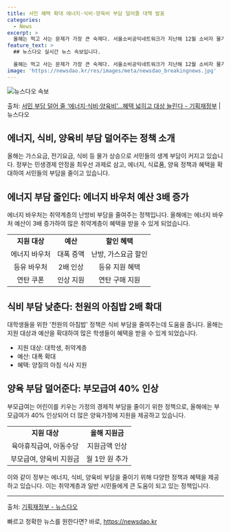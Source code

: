 ```yaml
---
title: 서민 혜택 확대 에너지·식비·양육비 부담 덜어줄 대책 발표
categories:
  - News
excerpt: >
  올해는 먹고 사는 문제가 가장 큰 숙제다. 서울소비공익네트워크가 지난해 12월 소비자 물가 인식 현황에 대한…
feature_text: >
  ## 뉴스다오 실시간 뉴스 속보입니다.

  올해는 먹고 사는 문제가 가장 큰 숙제다. 서울소비공익네트워크가 지난해 12월 소비자 물가 인식 현황에 대한…
image: 'https://newsdao.kr/res/images/meta/newsdao_breakingnews.jpg'
---
```


![뉴스다오 속보](https://newsdao.kr/res/images/meta/newsdao_breakingnews.jpg)

<p>출처: <a href="https://newsdao.kr/3084" rel="dofollow">서민 부담 덜어 줄 ‘에너지·식비·양육비’…혜택 넓히고 대상 늘린다 - 기획재정부</a> | 뉴스다오</p>

<h2 data-ke-size="size26">에너지, 식비, 양육비 부담 덜어주는 정책 소개</h2>

<p data-ke-size="size16">올해는 가스요금, 전기요금, 식비 등 물가 상승으로 서민들의 생계 부담이 커지고 있습니다. 정부는 민생경제 안정을 최우선 과제로 삼고, 에너지, 식료품, 양육 정책과 혜택을 확대하여 서민들의 부담을 줄이고 있습니다.</p>

<h2 data-ke-size="size24">에너지 부담 줄인다: 에너지 바우처 예산 3배 증가</h2>

<p data-ke-size="size16">에너지 바우처는 취약계층의 난방비 부담을 줄여주는 정책입니다. 올해에는 에너지 바우처 예산이 3배 증가하여 많은 취약계층이 혜택을 받을 수 있게 되었습니다.</p>

<table>
	<tr>
		<td style="text-align: center; height: 17px;"><b>지원 대상</b></td>
		<td style="text-align: center; height: 17px;"><b>예산</b></td>
		<td style="text-align: center; height: 17px;"><b>할인 혜택</b></td>
	</tr>
	<tr>
		<td style="text-align: center; height: 17px;">에너지 바우처</td>
		<td style="text-align: center; height: 17px;">대폭 증액</td>
		<td style="text-align: center; height: 17px;">난방, 가스요금 할인</td>
	</tr>
	<tr>
		<td style="text-align: center; height: 17px;">등유 바우처</td>
		<td style="text-align: center; height: 17px;">2배 인상</td>
		<td style="text-align: center; height: 17px;">등유 지원 혜택</td>
	</tr>
	<tr>
		<td style="text-align: center; height: 17px;">연탄 쿠폰</td>
		<td style="text-align: center; height: 17px;">인상 지원</td>
		<td style="text-align: center; height: 17px;">연탄 구매 지원</td>
	</tr>
</table>

<h2 data-ke-size="size24">식비 부담 낮춘다: 천원의 아침밥 2배 확대</h2>

<p data-ke-size="size16">대학생들을 위한 '천원의 아침밥' 정책은 식비 부담을 줄여주는데 도움을 줍니다. 올해는 지원 대상과 예산을 확대하여 많은 학생들이 혜택을 받을 수 있게 되었습니다.</p>

<ul>
	<li>지원 대상: 대학생, 취약계층</li>
	<li>예산: 대폭 확대</li>
	<li>혜택: 양질의 아침 식사 지원</li>
</ul>

<h2 data-ke-size="size24">양육 부담 덜어준다: 부모급여 40% 인상</h2>

<p data-ke-size="size16">부모급여는 어린이를 키우는 가정의 경제적 부담을 줄이기 위한 정책으로, 올해에는 부모급여가 40% 인상되어 더 많은 양육가정에 지원을 제공하고 있습니다.</p>

<table>
	<tr>
		<td style="text-align: center; height: 17px;"><b>지원 대상</b></td>
		<td style="text-align: center; height: 17px;"><b>올해 지원금</b></td>
	</tr>
	<tr>
		<td style="text-align: center; height: 17px;">육아휴직급여, 아동수당</td>
		<td style="text-align: center; height: 17px;">지원금액 인상</td>
	</tr>
	<tr>
		<td style="text-align: center; height: 17px;">부모급여, 양육비 지원금</td>
		<td style="text-align: center; height: 17px;">월 1만 원 추가</td>
	</tr>
</table>

<p data-ke-size="size16">이와 같이 정부는 에너지, 식비, 양육비 부담을 줄이기 위해 다양한 정책과 혜택을 제공하고 있습니다. 이는 취약계층과 일반 시민들에게 큰 도움이 되고 있는 정책입니다.</p>

<hr>
<p data-ke-size="size16">출처: <a href="https://newsdao.kr/3084">기획재정부 - 뉴스다오</a></p> 

빠르고 정확한 뉴스를 원한다면? 바로, <a href="https://newsdao.kr" rel="dofollow">https://newsdao.kr</a>


    
